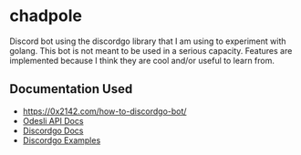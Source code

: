 # chadpole

Discord bot using the discordgo library that I am using to experiment with golang. This bot is not meant to be used in a serious capacity. Features are implemented because I think they are cool and/or useful to learn from.

## Documentation Used
- https://0x2142.com/how-to-discordgo-bot/
- [Odesli API Docs](https://linktree.notion.site/API-d0ebe08a5e304a55928405eb682f6741)
- [Discordgo Docs](https://pkg.go.dev/github.com/bwmarrin/discordgo)
- [Discordgo Examples](https://github.com/bwmarrin/discordgo/tree/master/examples)
